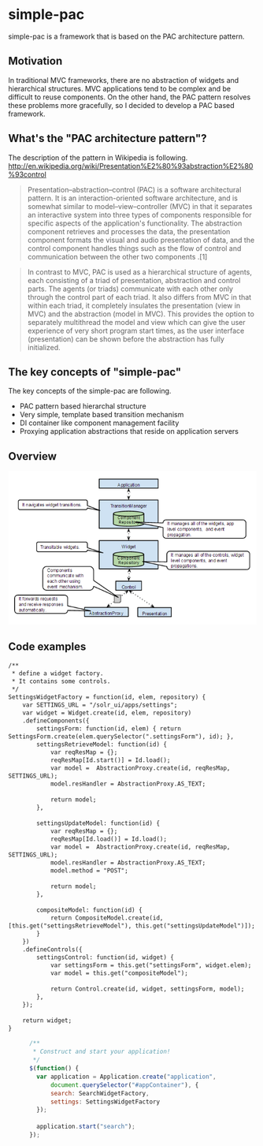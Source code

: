 # simple-pac

simple-pac is a framework that is based on the PAC architecture pattern.

## Motivation

In traditional MVC frameworks, there are no abstraction of widgets and hierarchical structures.
MVC applications tend to be complex and be difficult to reuse components.
On the other hand, the PAC pattern resolves these problems more gracefully,
so I decided to develop a PAC based framework.

## What's the "PAC architecture pattern"?

The description of the pattern in Wikipedia is following.
http://en.wikipedia.org/wiki/Presentation%E2%80%93abstraction%E2%80%93control
>Presentation–abstraction–control (PAC) is a software architectural pattern.
>It is an interaction-oriented software architecture, and is somewhat similar to
>model–view–controller (MVC) in that it separates an interactive system into three
>types of components responsible for specific aspects of the application's functionality.
>The abstraction component retrieves and processes the data, the presentation
>component formats the visual and audio presentation of data, and the control
>component handles things such as the flow of control and communication
>between the other two components .[1]

>In contrast to MVC, PAC is used as a hierarchical structure of agents,
>each consisting of a triad of presentation, abstraction and control parts.
>The agents (or triads) communicate with each other only through the control part
>of each triad. It also differs from MVC in that within each triad, it completely
>insulates the presentation (view in MVC) and the abstraction (model in MVC).
>This provides the option to separately multithread the model and view
>which can give the user experience of very short program start times,
>as the user interface (presentation) can be shown before the abstraction has fully initialized.

## The key concepts of "simple-pac"

The key concepts of the simple-pac are following.
* PAC pattern based hierarchal structure
* Very simple, template based transition mechanism
* DI container like component management facility
* Proxying application abstractions that reside on application servers

## Overview

![overview](doc/img/simple-pac_overview.png)

## Code examples

```javascript:SettingsWidgetFactory
/**
 * define a widget factory.
 * It contains some controls.
 */
SettingsWidgetFactory = function(id, elem, repository) {
    var SETTINGS_URL = "/solr_ui/apps/settings";
    var widget = Widget.create(id, elem, repository)
    .defineComponents({
        settingsForm: function(id, elem) { return SettingsForm.create(elem.querySelector(".settingsForm"), id); },
        settingsRetrieveModel: function(id) {
            var reqResMap = {};
            reqResMap[Id.start()] = Id.load();
            var model =  AbstractionProxy.create(id, reqResMap, SETTINGS_URL);
            model.resHandler = AbstractionProxy.AS_TEXT;

            return model;
        },

        settingsUpdateModel: function(id) {
            var reqResMap = {};
            reqResMap[Id.load()] = Id.load();
            var model =  AbstractionProxy.create(id, reqResMap, SETTINGS_URL);
            model.resHandler = AbstractionProxy.AS_TEXT;
            model.method = "POST";

            return model;
        },

        compositeModel: function(id) {
            return CompositeModel.create(id, [this.get("settingsRetrieveModel"), this.get("settingsUpdateModel")]);
        }
    })
    .defineControls({
        settingsControl: function(id, widget) {
            var settingsForm = this.get("settingsForm", widget.elem);
            var model = this.get("compositeModel");

            return Control.create(id, widget, settingsForm, model);
        },
    });

    return widget;
}
```

```javascript:index.js
      /**
       * Construct and start your application!
       */
      $(function() {
        var application = Application.create("application",
            document.querySelector("#appContainer"), {
            search: SearchWidgetFactory,
            settings: SettingsWidgetFactory
        });

        application.start("search");
      });
```



